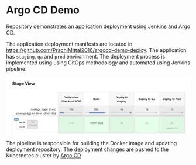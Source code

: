 # Argo CD Demo

Repository demonstrates an application deployment using Jenkins and Argo CD.

The application deployment manifests are located in https://github.com/PrachiMittal2016/argocd-demo-deploy. The
application has `staging`, `qa` and `prod` environment. The deployment process is implemented using using GitOps methodology and automated using Jenkins pipeline.

![pipeline](./pipeline.png)

The pipeline is responsible for building the Docker image and updating deployment repository. The deployment changes are pushed to the Kubernetes cluster by [Argo CD](https://cd.apps.argoproj.io)

